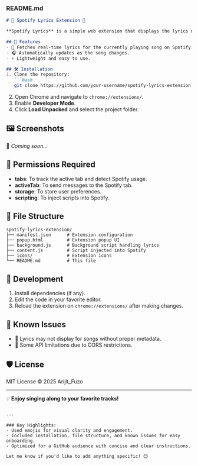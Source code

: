 ### README.md

```markdown
# 🎵 Spotify Lyrics Extension 🎵

**Spotify Lyrics** is a simple web extension that displays the lyrics of the song currently playing on [Spotify Web](https://open.spotify.com/).  

## 🚀 Features
- 📝 Fetches real-time lyrics for the currently playing song on Spotify.
- 🎧 Automatically updates as the song changes.
- ⚡ Lightweight and easy to use.

## 🛠️ Installation
1. Clone the repository:
   ```bash
   git clone https://github.com/your-username/spotify-lyrics-extension.git
   ```
2. Open Chrome and navigate to `chrome://extensions/`.
3. Enable **Developer Mode**.
4. Click **Load Unpacked** and select the project folder.

## 🖼️ Screenshots
🎥 _Coming soon..._

## 📜 Permissions Required
- **tabs**: To track the active tab and detect Spotify usage.
- **activeTab**: To send messages to the Spotify tab.
- **storage**: To store user preferences.
- **scripting**: To inject scripts into Spotify.

## 📂 File Structure
```
spotify-lyrics-extension/
├── manifest.json      # Extension configuration
├── popup.html         # Extension popup UI
├── background.js      # Background script handling lyrics
├── content.js         # Script injected into Spotify
├── icons/             # Extension icons
└── README.md          # This file
```

## 🔧 Development
1. Install dependencies (if any).
2. Edit the code in your favorite editor.
3. Reload the extension on `chrome://extensions/` after making changes.

## 🐛 Known Issues
- 🔄 Lyrics may not display for songs without proper metadata.
- 🛑 Some API limitations due to CORS restrictions.

## 🛡️ License
MIT License © 2025 Arijit_Fuzo  

---

💡 **Enjoy singing along to your favorite tracks!**
```

---

### Key Highlights:
- Used emojis for visual clarity and engagement.
- Included installation, file structure, and known issues for easy onboarding.
- Optimized for a GitHub audience with concise and clear instructions.

Let me know if you'd like to add anything specific! 😊
